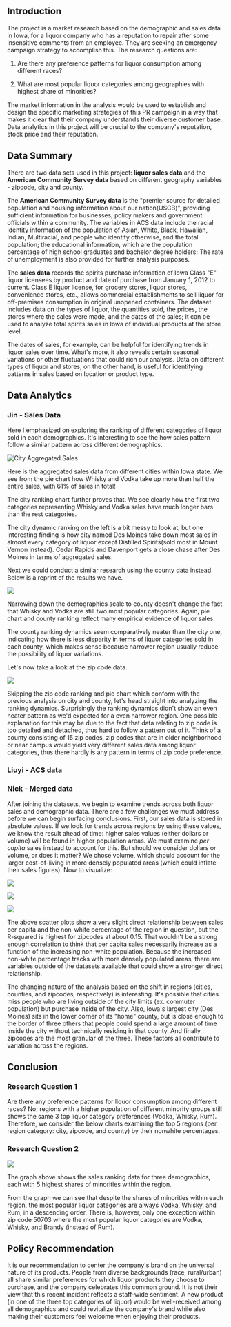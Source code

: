 

## **Introduction**

The project is a market research based on the demographic and sales data in Iowa, for a liquor company who has a reputation to repair after some insensitive comments from an employee. They are seeking an emergency campaign strategy to accomplish this. The research questions are:

1.  Are there any preference patterns for liquor consumption among different races?

2.  What are most popular liquor categories among geographies with highest share of minorities?

The market information in the analysis would be used to establish and design the specific marketing strategies of this PR campaign in a way that makes it clear that their company understands their diverse customer base. Data analytics in this project will be crucial to the company's reputation, stock price and their reputation.

## Data Summary

There are two data sets used in this project: **liquor sales data** and the **American Community Survey data** based on different geography variables - zipcode, city and county.

The **American Community Survey data** is the "premier source for detailed population and housing information about our nation(USCB)", providing sufficient information for businesses, policy makers and government officials within a community. The variables in ACS data include the racial identity information of the population of Asian, White, Black, Hawaiian, Indian, Multiracial, and people who identify otherwise, and the total population; the educational information, which are the population percentage of high school graduates and bachelor degree holders; The rate of unemployment is also provided for further analysis purposes.

The **sales data** records the spirits purchase information of Iowa Class "E" liquor licensees by product and date of purchase from January 1, 2012 to current. Class E liquor license, for grocery stores, liquor stores, convenience stores, etc., allows commercial establishments to sell liquor for off-premises consumption in original unopened containers. The dataset includes data on the types of liquor, the quantities sold, the prices, the stores where the sales were made, and the dates of the sales; it can be used to analyze total spirits sales in Iowa of individual products at the store level.

The dates of sales, for example, can be helpful for identifying trends in liquor sales over time. What's more, it also reveals certain seasonal variations or other fluctuations that could rich our analysis. Data on different types of liquor and stores, on the other hand, is useful for identifying patterns in sales based on location or product type.

## Data Analytics

### Jin - Sales Data

Here I emphasized on exploring the ranking of different categories of liquor sold in each demographics. It's interesting to see the how sales pattern follow a similar pattern across different demographics.

![](images/Screenshot%202023-03-01%20at%208.11.59%20PM.png "City Aggregated Sales")

Here is the aggregated sales data from different cities within Iowa state. We see from the pie chart how Whisky and Vodka take up more than half the entire sales, with 61% of sales in total!

The city ranking chart further proves that. We see clearly how the first two categories representing Whisky and Vodka sales have much longer bars than the rest categories.

The city dynamic ranking on the left is a bit messy to look at, but one interesting finding is how city named Des Moines take down most sales in almost every category of liquor except Distilled Spirits(sold most in Mount Vernon instead). Cedar Rapids and Davenport gets a close chase after Des Moines in terms of aggregated sales.

Next we could conduct a similar research using the county data instead. Below is a reprint of the results we have.

![](images/Screenshot%202023-03-01%20at%208.14.34%20PM.png)

Narrowing down the demographics scale to county doesn't change the fact that Whisky and Vodka are still two most popular categories. Again, pie chart and county ranking reflect many empirical evidence of liquor sales.

The county ranking dynamics seem comparatively neater than the city one, indicating how there is less disparity in terms of liquor categories sold in each county, which makes sense because narrower region usually reduce the possibility of liquor variations.

Let's now take a look at the zip code data.

![](images/Screenshot%202023-03-01%20at%208.15.32%20PM.png)

Skipping the zip code ranking and pie chart which conform with the previous analysis on city and county, let's head straight into analyzing the ranking dynamics. Surprisingly the ranking dynamics didn't show an even neater pattern as we'd expected for a even narrower region. One possible explanation for this may be due to the fact that data relating to zip code is too detailed and detached, thus hard to follow a pattern out of it. Think of a county consisting of 15 zip codes, zip codes that are in older neighborhood or near campus would yield very different sales data among liquor categories, thus there hardly is any pattern in terms of zip code preference.

### Liuyi - ACS data

### Nick - Merged data

After joining the datasets, we begin to examine trends across both liquor sales and demographic data. There are a few challenges we must address before we can begin surfacing conclusions. First, our sales data is stored in absolute values. If we look for trends across regions by using these values, we know the result ahead of time: higher sales values (either dollars or volume) will be found in higher population areas. We must examine *per capita* sales instead to account for this. But should we consider dollars or volume, or does it matter? We chose volume, which should account for the larger cost-of-living in more densely populated areas (which could inflate their sales figures). Now to visualize:

![](images/image-741868495.png)

![](images/image-1613461494.png)

![](images/image-1554609952.png)

The above scatter plots show a very slight direct relationship between sales per capita and the non-white percentage of the region in question, but the R-squared is highest for zipcodes at about 0.15. That wouldn't be a strong enough correlation to think that per capita sales necessarily increase as a function of the increasing non-white population. Because the increased non-white percentage tracks with more densely populated areas, there are variables outside of the datasets available that could show a stronger direct relationship.

The changing nature of the analysis based on the shift in regions (cities, counties, and zipcodes, respectively) is interesting. It's possible that cities miss people who are living outside of the city limits (ex. commuter population) but purchase inside of the city. Also, Iowa's largest city (Des Moines) sits in the lower corner of its "home" county, but is close enough to the border of three others that people could spend a large amount of time inside the city without technically residing in that county. And finally zipcodes are the most granular of the three. These factors all contribute to variation across the regions.

## Conclusion

### Research Question 1

Are there any preference patterns for liquor consumption among different races? No; regions with a higher population of different minority groups still shows the same 3 top liquor category preferences (Vodka, Whisky, Rum). Therefore, we consider the below charts examining the top 5 regions (per region category: city, zipcode, and county) by their nonwhite percentages.

### Research Question 2

![](images/Screenshot%202023-03-02%20at%208.42.54%20PM.png)

The graph above shows the sales ranking data for three demographics, each with 5 highest shares of minorities within the region.

From the graph we can see that despite the shares of minorities within each region, the most popular liquor categories are always Vodka, Whisky, and Rum, in a descending order. There is, however, only one exception within zip code 50703 where the most popular liquor categories are Vodka, Whisky, and Brandy (instead of Rum).

## Policy Recommendation

It is our recommendation to center the company's brand on the universal nature of its products. People from diverse backgrounds (race, rural/urban) all share similar preferences for which liquor products they choose to purchase, and the company celebrates this common ground. It is not their view that this recent incident reflects a staff-wide sentiment. A new product (in one of the three top categories of liquor) would be well-received among all demographics and could revitalize the company's brand while also making their customers feel welcome when enjoying their products.
